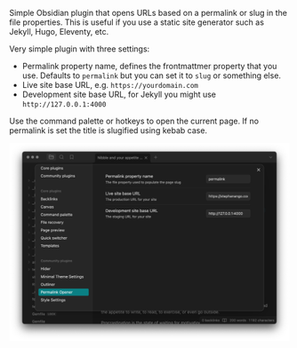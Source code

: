Simple Obsidian plugin that opens URLs based on a permalink or slug in the file properties. This is useful if you use a static site generator such as Jekyll, Hugo, Eleventy, etc.

Very simple plugin with three settings:

- Permalink property name, defines the frontmattmer property that you use. Defaults to `permalink` but you can set it to `slug` or something else.
- Live site base URL, e.g. `https://yourdomain.com`
- Development site base URL, for Jekyll you might use `http://127.0.0.1:4000`

Use the command palette or hotkeys to open the current page. If no permalink is set the title is slugified using kebab case.

![Permalink Opener](images/screenshot.png)
